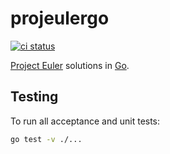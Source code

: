 # projeulergo

[![ci status][ci-status-badge]][ci-status]

[Project Euler][projeuler] solutions in [Go][go].

## Testing

To run all acceptance and unit tests:

```sh
go test -v ./...
```


[projeuler]: https://projecteuler.net/
[go]: https://go.dev/
[ci-status-badge]: https://github.com/willfurnass/projeulergo/actions/workflows/build-and-test.yml/badge.svg
[ci-status]: https://github.com/willfurnass/projeulergo/actions/workflows/build-and-test.yml
